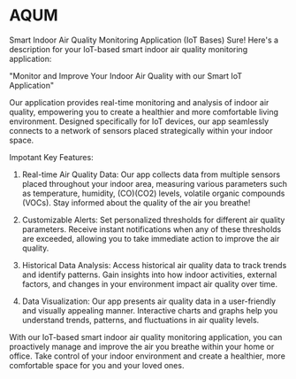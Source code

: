 # AQUM
Smart Indoor Air Quality Monitoring Application (IoT Bases)
Sure! Here's a description for your IoT-based smart indoor air quality monitoring application:

"Monitor and Improve Your Indoor Air Quality with our Smart IoT Application"

Our application provides real-time monitoring and analysis of indoor air quality, empowering you to create a healthier and more comfortable living environment. Designed specifically for IoT devices, our app seamlessly connects to a network of sensors placed strategically within your indoor space.

Impotant Key Features:

1. Real-time Air Quality Data: Our app collects data from multiple sensors placed throughout your indoor area, measuring various parameters such as temperature, humidity, (CO)(CO2) levels, volatile organic compounds (VOCs). Stay informed about the quality of the air you breathe!

2. Customizable Alerts: Set personalized thresholds for different air quality parameters. Receive instant notifications when any of these thresholds are exceeded, allowing you to take immediate action to improve the air quality.

3. Historical Data Analysis: Access historical air quality data to track trends and identify patterns. Gain insights into how indoor activities, external factors, and changes in your environment impact air quality over time.

4. Data Visualization: Our app presents air quality data in a user-friendly and visually appealing manner. Interactive charts and graphs help you understand trends, patterns, and fluctuations in air quality levels.

With our IoT-based smart indoor air quality monitoring application, you can proactively manage and improve the air you breathe within your home or office. Take control of your indoor environment and create a healthier, more comfortable space for you and your loved ones.

